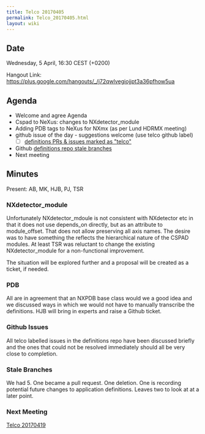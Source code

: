 ```yaml
---
title: Telco 20170405
permalink: Telco_20170405.html
layout: wiki
---
```


Date
----

Wednesday,  5 April, 16:30 CEST (+0200)

<!-- end of autogeneration -->

Hangout Link:
<https://plus.google.com/hangouts/_/j72qwlvegiojjpt3a36pfhow5ua>

Agenda
------

-   Welcome and agree Agenda
-   Cspad to NeXus: changes to NXdetector_module
-   Adding PDB tags to NeXus for NXmx (as per Lund HDRMX meeting)
-   github issue of the day - suggestions welcome (use telco github label)
    - [ ] [definitions PRs & issues marked as "telco"](https://github.com/nexusformat/definitions/labels/telco)
-   Github [definitions repo stale branches](https://github.com/nexusformat/definitions/branches/stale)
-   Next meeting

Minutes
-------

Present: AB, MK, HJB, PJ, TSR

### NXdetector_module

Unfortunately NXdetector_mdoule is not consistent with NXdetector etc in that it does not use depends_on directly, but as an attribute to module_offset.
That does not allow preserving all axis names. The desire was to have something the reflects the hierarchical nature of the CSPAD modules.
At least TSR was reluctant to change the existing NXdetector_module for a non-functional improvement.

The situation will be explored further and a proposal will be created as a ticket, if needed.

### PDB

All are in agreement that an NXPDB base class would we a good idea and we discussed ways in which we would not have to manually transcribe the definitions.
HJB will bring in experts and raise a Github ticket.

### Github Issues

All telco labelled issues in the definitions repo have been discussed briefly and the ones that could not be resolved immediately should all be very close to completion.

### Stale Branches

We had 5. One became a pull request. One deletion. One is recording potential future changes to application definitions. Leaves two to look at at a later point.

### Next Meeting
[Telco 20170419](Telco_20170419.html)

